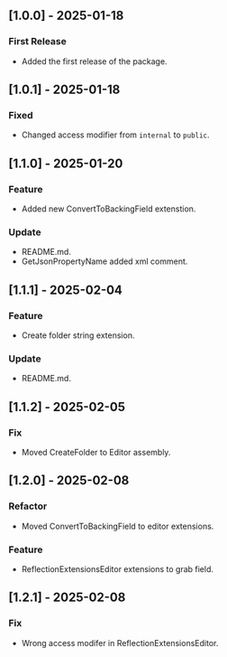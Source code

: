 ## [1.0.0] - 2025-01-18
### First Release
- Added the first release of the package.
## [1.0.1] - 2025-01-18
### Fixed
- Changed access modifier from `internal` to `public`.
## [1.1.0] - 2025-01-20
### Feature
- Added new ConvertToBackingField extenstion.
### Update
- README.md.
- GetJsonPropertyName added xml comment.
## [1.1.1] - 2025-02-04
### Feature
- Create folder string extension.
### Update
- README.md.
## [1.1.2] - 2025-02-05
### Fix
- Moved CreateFolder to Editor assembly.
## [1.2.0] - 2025-02-08
### Refactor
- Moved ConvertToBackingField to editor extensions.
### Feature
- ReflectionExtensionsEditor extensions to grab field.
## [1.2.1] - 2025-02-08
### Fix
- Wrong access modifer in ReflectionExtensionsEditor.